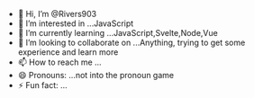 - 👋 Hi, I’m @Rivers903
- 👀 I’m interested in ...JavaScript
- 🌱 I’m currently learning ...JavaScript,Svelte,Node,Vue
- 💞️ I’m looking to collaborate on ...Anything, trying to get some experience and learn more
- 📫 How to reach me ...
- 😄 Pronouns: ...not into the pronoun game
- ⚡ Fun fact: ...

<!---
Rivers903/Rivers903 is a ✨ special ✨ repository because its `README.md` (this file) appears on your GitHub profile.
You can click the Preview link to take a look at your changes.
--->
